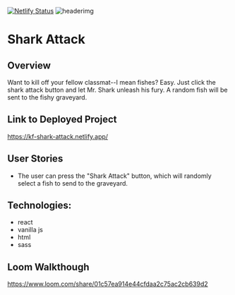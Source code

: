[![Netlify Status](https://api.netlify.com/api/v1/badges/0dea3557-b819-499c-97c3-c46604c1a1d8/deploy-status)](https://app.netlify.com/sites/kf-shark-attack/deploys)
![headerimg](https://i.imgur.com/RfxtETM.png)
# Shark Attack
## Overview
Want to kill off your fellow classmat--I mean fishes? Easy. Just click the shark attack button and let Mr. Shark unleash his fury. A random fish will be sent to the fishy graveyard.

## Link to Deployed Project
https://kf-shark-attack.netlify.app/

## User Stories
- The user can press the "Shark Attack" button, which will randomly select a fish to send to the graveyard.

## Technologies:
- react
- vanilla js
- html
- sass

## Loom Walkthough
https://www.loom.com/share/01c57ea914e44cfdaa2c75ac2cb639d2

